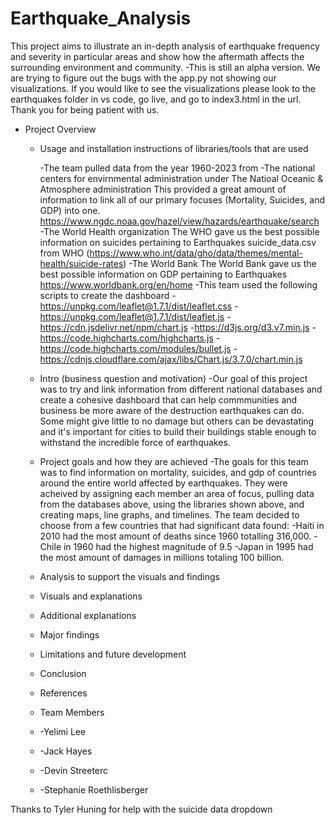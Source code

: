 # Earthquake_Analysis

This project aims to illustrate an in-depth analysis of earthquake frequency and severity in particular areas and show how the aftermath affects the surrounding environment and community.
-This is still an alpha version. We are trying to figure out the bugs with the app.py not showing our visualizations. If you would like to see the visualizations please look to the earthquakes folder in vs code, go live, and go to index3.html in the url. Thank you for being patient with us.

- Project Overview
  
    - Usage and installation instructions of libraries/tools that are used
      
      -The team pulled data from the year 1960-2023 from
       -The national centers for envirnmental administration under The Natioal Oceanic & Atmosphere administration
        This provided a great amount of information to link all of our primary focuses (Mortality, Suicides, and GDP) into one.
        https://www.ngdc.noaa.gov/hazel/view/hazards/earthquake/search
       -The World Health organization
         The WHO gave us the best possible information on suicides pertaining to Earthquakes
          suicide_data.csv from WHO (https://www.who.int/data/gho/data/themes/mental-health/suicide-rates)
       -The World Bank 
         The World Bank gave us the best possible information on GDP pertaining to Earthquakes
          https://www.worldbank.org/en/home
      -This team used the following scripts to create the dashboard
        -https://unpkg.com/leaflet@1.7.1/dist/leaflet.css
        -https://unpkg.com/leaflet@1.7.1/dist/leaflet.js
        -https://cdn.jsdelivr.net/npm/chart.js
        -https://d3js.org/d3.v7.min.js
        -https://code.highcharts.com/highcharts.js
        -https://code.highcharts.com/modules/bullet.js
        -https://cdnjs.cloudflare.com/ajax/libs/Chart.js/3.7.0/chart.min.js

    - Intro (business question and motivation)
      -Our goal of this project was to try and link information from different national databases and create a cohesive dashboard that can help commmunities and business be more aware of the destruction earthquakes can         do. Some might give little to no damage but others can be devastating and it's important for cities to build their buildings stable enough to withstand the incredible force of earthquakes.
      
    - Project goals and how they are achieved
          -The goals for this team was to find information on mortality, suicides, and gdp of countries around the entire world affected by earthquakes. They were acheived by assigning each member an area of focus,                  pulling data from the databases above, using the libraries shown above, and creating maps, line graphs, and timelines. The team decided to choose from a few countries that had significant data found:
                -Haiti in 2010 had the most amount of deaths since 1960 totalling 316,000.
                -Chile in 1960 had the highest magnitude of 9.5
                -Japan in 1995 had the most amount of damages in millions totaling 100 billion.           
    - Analysis to support the visuals and findings
      
    - Visuals and explanations 
    - Additional explanations
    - Major findings
    - Limitations and future development
    - Conclusion
    - References
    - Team Members    
    -   -Yelimi Lee
    -   -Jack Hayes
    -   -Devin Streeterc
    -   -Stephanie Roethlisberger


Thanks to Tyler Huning for help with the suicide data dropdown
